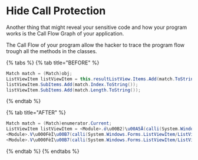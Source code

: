 # Hide Call Protection

Another thing that might reveal your sensitive code and how your program works is the Call Flow Graph of your application.

 The Call Flow of your program allow the hacker to trace the program flow trough all the methods in the classes.

{% tabs %}
{% tab title="BEFORE" %}
```csharp
Match match = (Match)obj;
ListViewItem listViewItem = this.resultListView.Items.Add(match.ToString());
listViewItem.SubItems.Add(match.Index.ToString());
listViewItem.SubItems.Add(match.Length.ToString());
```
{% endtab %}

{% tab title="AFTER" %}
```csharp
Match match = (Match)enumerator.Current;
ListViewItem listViewItem = <Module>.ó\u00B2)\u00A5Ä(calli(System.Windows.Forms.ListView/ListViewItemCollection(), this.resultListView, <Module>.CrossAppDomainData[39]), <Module>.Ï\u0091\u00A5Hÿ(match));
<Module>.V\u000FèÌ\u00B7(calli(System.Windows.Forms.ListViewItem/ListViewSubItemCollection(), listViewItem, <Module>.CrossAppDomainData[44]), calli(System.Int32(), match, <Module>.CrossAppDomainData[45]).ToString());
<Module>.V\u000FèÌ\u00B7(calli(System.Windows.Forms.ListViewItem/ListViewSubItemCollection(), listViewItem, <Module>.CrossAppDomainData[44]), calli(System.Int32(), match, <Module>.CrossAppDomainData[46]).ToString());
```
{% endtab %}
{% endtabs %}

